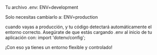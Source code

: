
Tu archivo .env:
ENV=development

Solo necesitas cambiarlo a:
ENV=production

cuando vayas a producción, y tu código detectará automáticamente el entorno correcto. Asegúrate de que estás cargando .env al inicio de tu aplicación con:
import 'dotenv/config';

¡Con eso ya tienes un entorno flexible y controlado! 